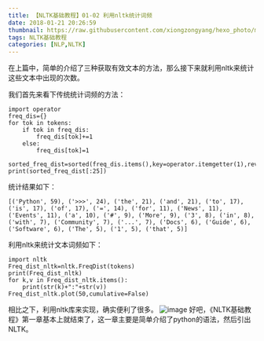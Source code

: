 ```yaml
---
title: 【NLTK基础教程】01-02 利用nltk统计词频
date: 2018-01-21 20:26:59
thumbnail: https://raw.githubusercontent.com/xiongzongyang/hexo_photo/master/nltk.jpg
tags: NLTK基础教程
categories: [NLP,NLTK]
---
```

在上篇中，简单的介绍了三种获取有效文本的方法，那么接下来就利用nltk来统计这些文本中出现的次数。
<!--more-->
我们首先来看下传统统计词频的方法：

```
import operator
freq_dis={}
for tok in tokens:
    if tok in freq_dis:
        freq_dis[tok]+=1
    else:
        freq_dis[tok]=1

sorted_freq_dist=sorted(freq_dis.items(),key=operator.itemgetter(1),reverse=True)
print(sorted_freq_dist[:25])
```
统计结果如下：

```
[('Python', 59), ('>>>', 24), ('the', 21), ('and', 21), ('to', 17), ('is', 17), ('of', 17), ('=', 14), ('for', 11), ('News', 11), ('Events', 11), ('a', 10), ('#', 9), ('More', 9), ('3', 8), ('in', 8), ('with', 7), ('Community', 7), ('...', 7), ('Docs', 6), ('Guide', 6), ('Software', 6), ('The', 5), ('1', 5), ('that', 5)]
```
利用nltk来统计文本词频如下：

```
import nltk
Freq_dist_nltk=nltk.FreqDist(tokens)
print(Freq_dist_nltk)
for k,v in Freq_dist_nltk.items():
    print(str(k)+":"+str(v))
Freq_dist_nltk.plot(50,cumulative=False)
```
相比之下，利用nltk库来实现，确实便利了很多。
![image](http://img.blog.csdn.net/20180121203411270?watermark/2/text/aHR0cDovL2Jsb2cuY3Nkbi5uZXQveHl6MTU4NDE3MjgwOA==/font/5a6L5L2T/fontsize/400/fill/I0JBQkFCMA==/dissolve/70/gravity/SouthEast)
好吧，《NLTK基础教程》第一章基本上就结束了，这一章主要是简单介绍了python的语法，然后引出NLTK。
